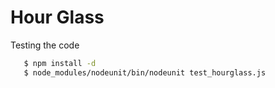 # Hour Glass

Testing the code

```sh
   $ npm install -d
   $ node_modules/nodeunit/bin/nodeunit test_hourglass.js
```
